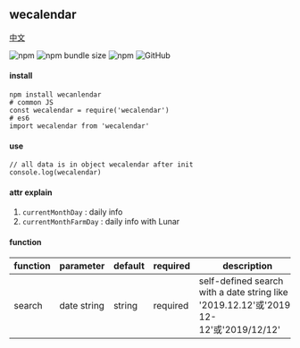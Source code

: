 ## wecalendar

[中文](https://github.com/ougege/npm_package/blob/master/wecalendar/README-CN.md '中文')

![npm](https://img.shields.io/npm/v/wecalendar) ![npm bundle size](https://img.shields.io/bundlephobia/min/wecalendar) ![npm](https://img.shields.io/npm/dt/wecalendar) ![GitHub](https://img.shields.io/github/license/ougege/npm_package)

#### install
```SHELL
npm install wecanlendar
# common JS
const wecalendar = require('wecalendar')
# es6
import wecalendar from 'wecalendar'
```

#### use
```JS
// all data is in object wecalendar after init
console.log(wecalendar)
```

#### attr explain
1. `currentMonthDay` : daily info 
1. `currentMonthFarmDay` : daily info with Lunar

#### function

function|parameter|default|required|description|
--|--|--|--|--|
search|date string|string|required|self-defined search with a date string like '2019.12.12'或'2019-12-12'或'2019/12/12'|
